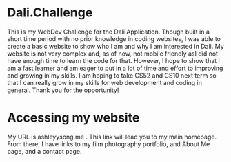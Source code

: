 # Dali.Challenge
This is my WebDev Challenge for the Dali Application. Though built in a short time period with no prior knowledge in coding 
websites, I was able to create a basic website to show who I am and 
why I am interested in Dali. My website is not very complex and, as of now, not mobile friendly asI 
did not have enough time to learn the code for that. However, I hope to show that I am a fast learner
and am eager to put in a lot of time and effort to improving and growing in my skills. I am hoping to take
CS52 and CS10 next term so that I can really grow in my skills for web development and coding in general. 
Thank you for the opportunity! 

# Accessing my website
My URL is ashleyysong.me . This link will lead you to my main homepage. From there, I have
links to my film photography portfolio, and About Me page, and a contact page.
